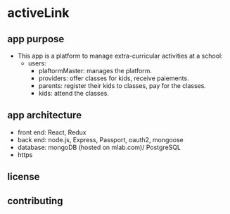 # activeLink

## app purpose

* This app is a platform to manage extra-curricular activities at a school:
  * users:
    * plaftormMaster: manages the platform.
    * providers: offer classes for kids, receive paiements.
    * parents: register their kids to classes, pay for the classes.
    * kids: attend the classes.

## app architecture

* front end: React, Redux
* back end: node.js, Express, Passport, oauth2, mongoose
* database: mongoDB (hosted on mlab.com)/ PostgreSQL
* https

## license

## contributing
